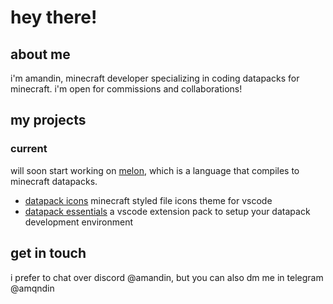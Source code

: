 # hey there!

## about me

i'm amandin, minecraft developer specializing in coding datapacks for minecraft. i'm open for commissions and collaborations!

<!-- ### socials -->
<!---->
<!-- - discord server -->
<!-- - youtube -->
<!-- - modrinth -->
<!-- - planet minecraft -->
<!---->
<!-- --- -->

## my projects

### current

will soon start working on [melon](https://github.com/melonlang/melon), which is a language that compiles to minecraft datapacks.

- [datapack icons](https://github.com/funcfusion/mc-dp-icons) minecraft styled file icons theme for vscode
- [datapack essentials](https://github.com/amqndin/datapack-essentials) a vscode extension pack to setup your datapack development environment

## get in touch

i prefer to chat over discord @amandin, but you can also dm me in telegram @amqndin
